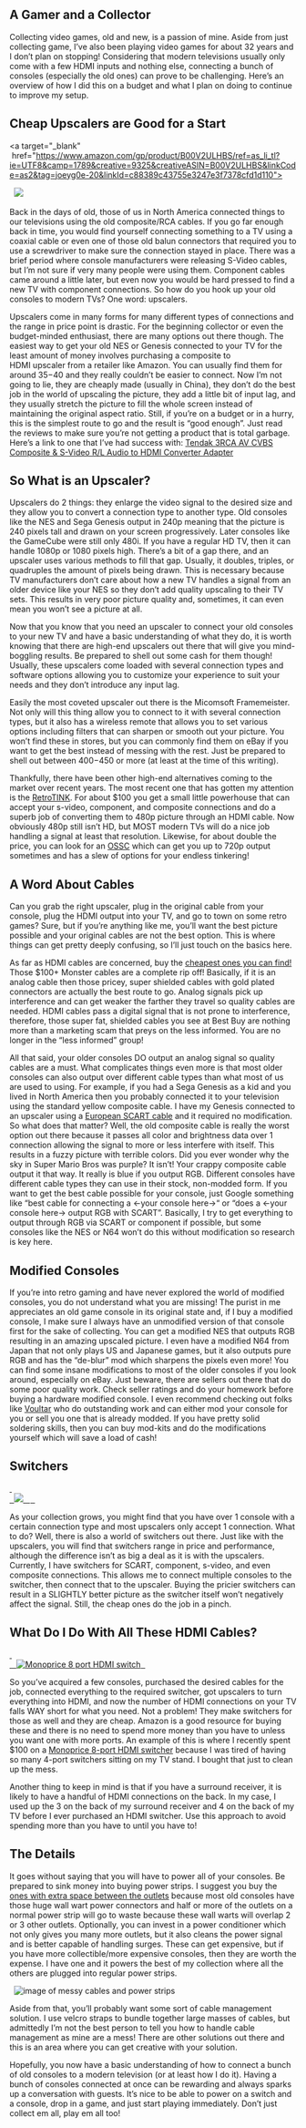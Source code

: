 ## A Gamer and a Collector

Collecting video games, old and new, is a passion of mine. Aside from just collecting game, I’ve also been playing video games for about 32 years and I don’t plan on stopping! Considering that modern televisions usually only come with a few HDMI inputs and nothing else, connecting a bunch of consoles (especially the old ones) can prove to be challenging. Here’s an overview of how I did this on a budget and what I plan on doing to continue to improve my setup.

## Cheap Upscalers are Good for a Start

<a target="_blank"  href="https://www.amazon.com/gp/product/B00V2ULHBS/ref=as_li_tl?ie=UTF8&camp=1789&creative=9325&creativeASIN=B00V2ULHBS&linkCode=as2&tag=joeyg0e-20&linkId=c88389c43755e3247e3f7378cfd1d110">
 <div class="image-container">
  <img border="0" src="//ws-na.amazon-adsystem.com/widgets/q?_encoding=UTF8&MarketPlace=US&ASIN=B00V2ULHBS&ServiceVersion=20070822&ID=AsinImage&WS=1&Format=_SL250_&tag=joeyg0e-20" >
 </div>
</a><img src="//ir-na.amazon-adsystem.com/e/ir?t=joeyg0e-20&l=am2&o=1&a=B00V2ULHBS" width="1" height="1" border="0" alt="" style="border:none !important; margin:0px !important;" />

Back in the days of old, those of us in North America connected things to our televisions using the old composite/RCA cables. If you go far enough back in time, you would find yourself connecting something to a TV using a coaxial cable or even one of those old balun connectors that required you to use a screwdriver to make sure the connection stayed in place. There was a brief period where console manufacturers were releasing S-Video cables, but I’m not sure if very many people were using them. Component cables came around a little later, but even now you would be hard pressed to find a new TV with component connections. So how do you hook up your old consoles to modern TVs? One word: upscalers.

Upscalers come in many forms for many different types of connections and the range in price point is drastic. For the beginning collector or even the budget-minded enthusiast, there are many options out there though. The easiest way to get your old NES or Genesis connected to your TV for the least amount of money involves purchasing a composite to HDMI upscaler from a retailer like Amazon. You can usually find them for around $35-$40 and they really couldn’t be easier to connect. Now I’m not going to lie, they are cheaply made (usually in China), they don’t do the best job in the world of upscaling the picture, they add a little bit of input lag, and they usually stretch the picture to fill the whole screen instead of maintaining the original aspect ratio. Still, if you’re on a budget or in a hurry, this is the simplest route to go and the result is “good enough”. Just read the reviews to make sure you’re not getting a product that is total garbage. Here’s a link to one that I’ve had success with: <a target="_blank" href="https://www.amazon.com/gp/product/B00V2ULHBS/ref=as_li_tl?ie=UTF8&camp=1789&creative=9325&creativeASIN=B00V2ULHBS&linkCode=as2&tag=joeyg0e-20&linkId=d1232d3320a1fe6d3e3ee1fc8ed2ecd5">Tendak 3RCA AV CVBS Composite &amp; S-Video R/L Audio to HDMI Converter Adapter</a><img src="//ir-na.amazon-adsystem.com/e/ir?t=joeyg0e-20&l=am2&o=1&a=B00V2ULHBS" width="1" height="1" border="0" alt="" style="border:none !important; margin:0px !important;" />

## So What is an Upscaler?

Upscalers do 2 things: they enlarge the video signal to the desired size and they allow you to convert a connection type to another type. Old consoles like the NES and Sega Genesis output in 240p meaning that the picture is 240 pixels tall and drawn on your screen progressively. Later consoles like the GameCube were still only 480i. If you have a regular HD TV, then it can handle 1080p or 1080 pixels high. There’s a bit of a gap there, and an upscaler uses various methods to fill that gap. Usually, it doubles, triples, or quadruples the amount of pixels being drawn. This is necessary because TV manufacturers don’t care about how a new TV handles a signal from an older device like your NES so they don’t add quality upscaling to their TV sets. This results in very poor picture quality and, sometimes, it can even mean you won’t see a picture at all.

Now that you know that you need an upscaler to connect your old consoles to your new TV and have a basic understanding of what they do, it is worth knowing that there are high-end upscalers out there that will give you mind-boggling results. Be prepared to shell out some cash for them though! Usually, these upscalers come loaded with several connection types and software options allowing you to customize your experience to suit your needs and they don’t introduce any input lag.

Easily the most coveted upscaler out there is the Micomsoft Framemeister. Not only will this thing allow you to connect to it with several connection types, but it also has a wireless remote that allows you to set various options including filters that can sharpen or smooth out your picture. You won’t find these in stores, but you can commonly find them on eBay if you want to get the best instead of messing with the rest. Just be prepared to shell out between $400-$450 or more (at least at the time of this writing).

Thankfully, there have been other high-end alternatives coming to the market over recent years. The most recent one that has gotten my attention is the [RetroTINK](http://www.retrotink.com/). For about $100 you get a small little powerhouse that can accept your s-video, component, and composite connections and do a superb job of converting them to 480p picture through an HDMI cable. Now obviously 480p still isn’t HD, but MOST modern TVs will do a nice job handling a signal at least that resolution. Likewise, for about double the price, you can look for an [OSSC](http://junkerhq.net/xrgb/index.php?title=OSSC) which can get you up to 720p output sometimes and has a slew of options for your endless tinkering!

## A Word About Cables

Can you grab the right upscaler, plug in the original cable from your console, plug the HDMI output into your TV, and go to town on some retro games? Sure, but if you’re anything like me, you’ll want the best picture possible and your original cables are not the best option. This is where things can get pretty deeply confusing, so I’ll just touch on the basics here.

As far as HDMI cables are concerned, buy the <a href="https://www.amazon.com/gp/product/B014I8SX4Y/ref=as_li_tl?ie=UTF8&camp=1789&creative=9325&creativeASIN=B014I8SX4Y&linkCode=as2&tag=joeyg0e-20&linkId=014dffd24d786a50dc5bf6f8df0c6a2e" target="__blank">cheapest ones you can find!</a> Those $100+ Monster cables are a complete rip off! Basically, if it is an analog cable then those pricey, super shielded cables with gold plated connectors are actually the best route to go. Analog signals pick up interference and can get weaker the farther they travel so quality cables are needed. HDMI cables pass a digital signal that is not prone to interference, therefore, those super fat, shielded cables you see at Best Buy are nothing more than a marketing scam that preys on the less informed. You are no longer in the “less informed” group!

All that said, your older consoles DO output an analog signal so quality cables are a must. What complicates things even more is that most older consoles can also output over different cable types than what most of us are used to using. For example, if you had a Sega Genesis as a kid and you lived in North America then you probably connected it to your television using the standard yellow composite cable. I have my Genesis connected to an upscaler using a <a target="__blank" href="https://www.amazon.com/gp/product/B07KWH32WS/ref=as_li_tl?ie=UTF8&camp=1789&creative=9325&creativeASIN=B07KWH32WS&linkCode=as2&tag=joeyg0e-20&linkId=dd8705d59256767d573591c364d80858">European SCART cable</a> and it required no modification. So what does that matter? Well, the old composite cable is really the worst option out there because it passes all color and brightness data over 1 connection allowing the signal to more or less interfere with itself. This results in a fuzzy picture with terrible colors. Did you ever wonder why the sky in Super Mario Bros was purple? It isn’t! Your crappy composite cable output it that way. It really is blue if you output RGB. Different consoles have different cable types they can use in their stock, non-modded form. If you want to get the best cable possible for your console, just Google something like “best cable for connecting a <-your console here->“ or “does a <-your console here-> output RGB with SCART”. Basically, I try to get everything to output through RGB via SCART or component if possible, but some consoles like the NES or N64 won’t do this without modification so research is key here.

## Modified Consoles

If you’re into retro gaming and have never explored the world of modified consoles, you do not understand what you are missing! The purist in me appreciates an old game console in its original state and, if I buy a modified console, I make sure I always have an unmodified version of that console first for the sake of collecting. You can get a modified NES that outputs RGB resulting in an amazing upscaled picture. I even have a modified N64 from Japan that not only plays US and Japanese games, but it also outputs pure RGB and has the “de-blur” mod which sharpens the pixels even more! You can find some insane modifications to most of the older consoles if you look around, especially on eBay. Just beware, there are sellers out there that do some poor quality work. Check seller ratings and do your homework before buying a hardware modified console. I even recommend checking out folks like [Voultar](https://voultar.com/index.php?route=common/home) who do outstanding work and can either mod your console for you or sell you one that is already modded. If you have pretty solid soldering skills, then you can buy mod-kits and do the modifications yourself which will save a load of cash!

## Switchers

<a target="_blank" href="https://www.amazon.com/gp/product/B07B9GHHH3/ref=as_li_tl?ie=UTF8&camp=1789&creative=9325&creativeASIN=B07B9GHHH3&linkCode=as2&tag=joeyg0e-20&linkId=fbfeafe413c79a74b766c2db36561690">
 <div class="image-container">
  <img border="0" src="//ws-na.amazon-adsystem.com/widgets/q?_encoding=UTF8&MarketPlace=US&ASIN=B07B9GHHH3&ServiceVersion=20070822&ID=AsinImage&WS=1&Format=_SL250_&tag=joeyg0e-20" >
  <img src="//ir-na.amazon-adsystem.com/e/ir?t=joeyg0e-20&l=am2&o=1&a=B07B9GHHH3" width="1" height="1" border="0" alt="" style="border:none !important; margin:0px !important;" />
 </div>
</a>

As your collection grows, you might find that you have over 1 console with a certain connection type and most upscalers only accept 1 connection. What to do? Well, there is also a world of switchers out there. Just like with the upscalers, you will find that switchers range in price and performance, although the difference isn’t as big a deal as it is with the upscalers. Currently, I have switchers for SCART, component, s-video, and even composite connections. This allows me to connect multiple consoles to the switcher, then connect that to the upscaler. Buying the pricier switchers can result in a SLIGHTLY better picture as the switcher itself won’t negatively affect the signal. Still, the cheap ones do the job in a pinch.

## What Do I Do With All These HDMI Cables?

<a href="https://www.amazon.com/gp/product/B003L14X3A/ref=as_li_tl?ie=UTF8&camp=1789&creative=9325&creativeASIN=B003L14X3A&linkCode=as2&tag=joeyg0e-20&linkId=dd6389bfebd3cfc43677e443406e9533" target="__blank">
 <div class="image-container">
   <img src="https://res.cloudinary.com/https-joeyg-me/image/upload/v1552515484/gaming/hdmi_switch.jpg" alt="Monoprice 8 port HDMI switch">
 </div>
</a>

So you’ve acquired a few consoles, purchased the desired cables for the job, connected everything to the required switcher, got upscalers to turn everything into HDMI, and now the number of HDMI connections on your TV falls WAY short for what you need. Not a problem! They make switchers for those as well and they are cheap. Amazon is a good resource for buying these and there is no need to spend more money than you have to unless you want one with more ports. An example of this is where I recently spent $100 on a <a target="__blank" href="https://www.amazon.com/gp/product/B003L14X3A/ref=as_li_tl?ie=UTF8&camp=1789&creative=9325&creativeASIN=B003L14X3A&linkCode=as2&tag=joeyg0e-20&linkId=dd6389bfebd3cfc43677e443406e9533">Monoprice 8-port HDMI switcher</a> because I was tired of having so many 4-port switchers sitting on my TV stand. I bought that just to clean up the mess.

Another thing to keep in mind is that if you have a surround receiver, it is likely to have a handful of HDMI connections on the back. In my case, I used up the 3 on the back of my surround receiver and 4 on the back of my TV before I ever purchased an HDMI switcher. Use this approach to avoid spending more than you have to until you have to!

## The Details

It goes without saying that you will have to power all of your consoles. Be prepared to sink money into buying power strips. I suggest you buy the <a href="https://www.amazon.com/gp/product/B01FHNBKYO/ref=as_li_tl?ie=UTF8&camp=1789&creative=9325&creativeASIN=B01FHNBKYO&linkCode=as2&tag=joeyg0e-20&linkId=51cde99afe71832ba99e12eca6e557a2" target="__blank">ones with extra space between the outlets</a> because most old consoles have those huge wall wart power connectors and half or more of the outlets on a normal power strip will go to waste because these wall warts will overlap 2 or 3 other outlets. Optionally, you can invest in a power conditioner which not only gives you many more outlets, but it also cleans the power signal and is better capable of handling surges. These can get expensive, but if you have more collectible/more expensive consoles, then they are worth the expense. I have one and it powers the best of my collection where all the others are plugged into regular power strips.

<div class="image-container">
  <img src="https://res.cloudinary.com/https-joeyg-me/image/upload/v1552515483/gaming/cable_mess.jpg" alt="image of messy cables and power strips" onclick="openImage(‘https://res.cloudinary.com/https-joeyg-me/image/upload/v1552515483/gaming/cable_mess.jpg’)">
</div>

Aside from that, you’ll probably want some sort of cable management solution. I use velcro straps to bundle together large masses of cables, but admittedly I’m not the best person to tell you how to handle cable management as mine are a mess! There are other solutions out there and this is an area where you can get creative with your solution.

Hopefully, you now have a basic understanding of how to connect a bunch of old consoles to a modern television (or at least how I do it). Having a bunch of consoles connected at once can be rewarding and always sparks up a conversation with guests. It’s nice to be able to power on a switch and a console, drop in a game, and just start playing immediately. Don’t just collect em all, play em all too!